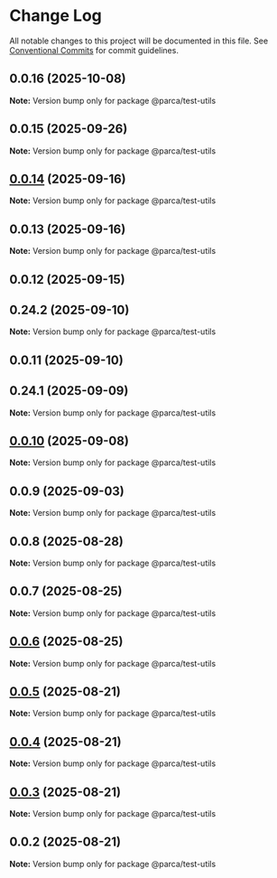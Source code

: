 # Change Log

All notable changes to this project will be documented in this file.
See [Conventional Commits](https://conventionalcommits.org) for commit guidelines.

## 0.0.16 (2025-10-08)

**Note:** Version bump only for package @parca/test-utils

## 0.0.15 (2025-09-26)

**Note:** Version bump only for package @parca/test-utils

## [0.0.14](https://github.com/parca-dev/parca/compare/@parca/test-utils@0.0.13...@parca/test-utils@0.0.14) (2025-09-16)

**Note:** Version bump only for package @parca/test-utils

## 0.0.13 (2025-09-16)

**Note:** Version bump only for package @parca/test-utils

## 0.0.12 (2025-09-15)

## 0.24.2 (2025-09-10)

**Note:** Version bump only for package @parca/test-utils

## 0.0.11 (2025-09-10)

## 0.24.1 (2025-09-09)

**Note:** Version bump only for package @parca/test-utils

## [0.0.10](https://github.com/parca-dev/parca/compare/@parca/test-utils@0.0.9...@parca/test-utils@0.0.10) (2025-09-08)

**Note:** Version bump only for package @parca/test-utils

## 0.0.9 (2025-09-03)

**Note:** Version bump only for package @parca/test-utils

## 0.0.8 (2025-08-28)

**Note:** Version bump only for package @parca/test-utils

## 0.0.7 (2025-08-25)

**Note:** Version bump only for package @parca/test-utils

## [0.0.6](https://github.com/parca-dev/parca/compare/@parca/test-utils@0.0.5...@parca/test-utils@0.0.6) (2025-08-25)

**Note:** Version bump only for package @parca/test-utils

## [0.0.5](https://github.com/parca-dev/parca/compare/@parca/test-utils@0.0.4...@parca/test-utils@0.0.5) (2025-08-21)

**Note:** Version bump only for package @parca/test-utils

## [0.0.4](https://github.com/parca-dev/parca/compare/@parca/test-utils@0.0.3...@parca/test-utils@0.0.4) (2025-08-21)

**Note:** Version bump only for package @parca/test-utils

## [0.0.3](https://github.com/parca-dev/parca/compare/@parca/test-utils@0.0.2...@parca/test-utils@0.0.3) (2025-08-21)

**Note:** Version bump only for package @parca/test-utils

## 0.0.2 (2025-08-21)

**Note:** Version bump only for package @parca/test-utils
